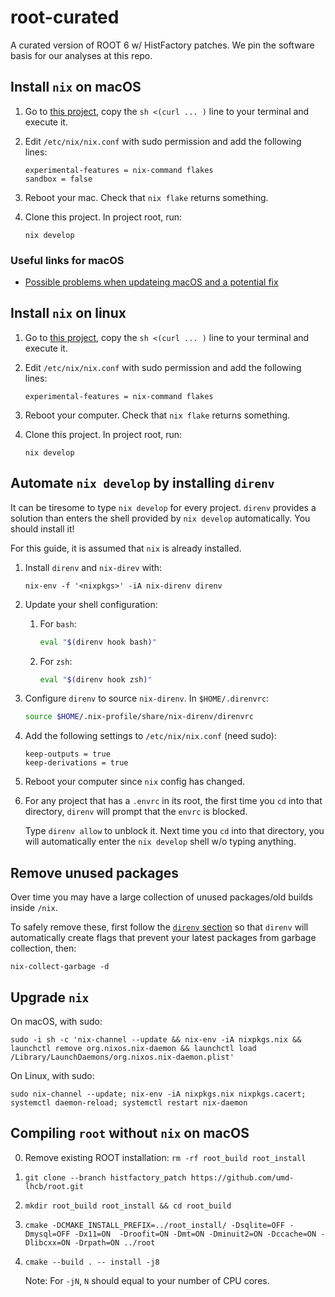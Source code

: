# root-curated
A curated version of ROOT 6 w/ HistFactory patches. We pin the software basis
for our analyses at this repo.


## Install `nix` on macOS

1. Go to [this project](https://github.com/numtide/nix-unstable-installer),
   copy the `sh <(curl ... )` line to your terminal and execute it.

2. Edit `/etc/nix/nix.conf` with sudo permission and add the following lines:

    ```
    experimental-features = nix-command flakes
    sandbox = false
    ```

3. Reboot your mac. Check that `nix flake` returns something.
4. Clone this project. In project root, run:

    ```
    nix develop
    ```

### Useful links for macOS

- [Possible problems when updateing macOS and a potential fix](https://github.com/NixOS/nix/issues/4531)


## Install `nix` on linux

1. Go to [this project](https://github.com/numtide/nix-unstable-installer),
   copy the `sh <(curl ... )` line to your terminal and execute it.

2. Edit `/etc/nix/nix.conf` with sudo permission and add the following lines:

    ```
    experimental-features = nix-command flakes
    ```

3. Reboot your computer. Check that `nix flake` returns something.
4. Clone this project. In project root, run:

    ```
    nix develop
    ```


## Automate `nix develop` by installing `direnv`

It can be tiresome to type `nix develop` for every project. `direnv` provides a
solution than enters the shell provided by `nix develop` automatically. You
should install it!

For this guide, it is assumed that `nix` is already installed.

1. Install `direnv` and `nix-direv` with:

    ```shell
    nix-env -f '<nixpkgs>' -iA nix-direnv direnv
    ```

2. Update your shell configuration:

    1. For `bash`:

        ```bash
        eval "$(direnv hook bash)"
        ```

    2. For `zsh`:

        ```bash
        eval "$(direnv hook zsh)"
        ```

3. Configure `direnv` to source `nix-direnv`. In `$HOME/.direnvrc`:

    ```bash
    source $HOME/.nix-profile/share/nix-direnv/direnvrc
    ```

4. Add the following settings to `/etc/nix/nix.conf` (need sudo):

    ```
    keep-outputs = true
    keep-derivations = true
    ```

5. Reboot your computer since `nix` config has changed.

6. For any project that has a `.envrc` in its root, the first time you `cd`
   into that directory, `direnv` will prompt that the `envrc` is blocked.

    Type `direnv allow` to unblock it. Next time you `cd` into that directory,
    you will automatically enter the `nix develop` shell w/o typing anything.


## Remove unused packages

Over time you may have a large collection of unused packages/old builds inside
`/nix`.

To safely remove these, first follow the [`direnv` section](#automate-nix-develop-by-installing-direnv)
so that `direnv` will automatically create flags that prevent your latest
packages from garbage collection, then:

```shell
nix-collect-garbage -d
```


## Upgrade `nix`

On macOS, with sudo:
```shell
sudo -i sh -c 'nix-channel --update && nix-env -iA nixpkgs.nix && launchctl remove org.nixos.nix-daemon && launchctl load /Library/LaunchDaemons/org.nixos.nix-daemon.plist'
```

On Linux, with sudo:
```shell
sudo nix-channel --update; nix-env -iA nixpkgs.nix nixpkgs.cacert; systemctl daemon-reload; systemctl restart nix-daemon
```


## Compiling `root` without `nix` on macOS

0. Remove existing ROOT installation: `rm -rf root_build root_install`
1. `git clone --branch histfactory_patch https://github.com/umd-lhcb/root.git`
2. `mkdir root_build root_install && cd root_build`
3. `cmake -DCMAKE_INSTALL_PREFIX=../root_install/ -Dsqlite=OFF -Dmysql=OFF -Dx11=ON  -Droofit=ON -Dmt=ON -Dminuit2=ON -Dccache=ON -Dlibcxx=ON -Drpath=ON ../root `
4. `cmake --build . -- install -j8`

    Note:  For `-jN`, `N` should equal to your number of CPU cores.
